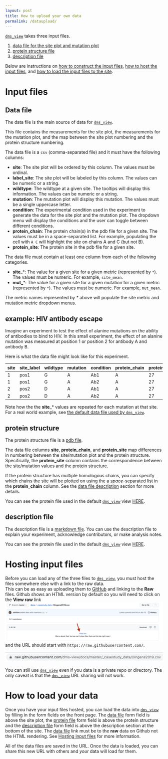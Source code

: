 ```yaml
---
layout: post
title: How to upload your own data
permalink: /dataupload/
---
```


<a href="https://dms-view.github.io" target="_blank">`dms_view`</a> takes three input files.
1. [data file for the site plot and mutation plot](#data-file)
2. [protein structure file ](#protein-structure)
3. [description file](#description-file)

Below are instructions on [how to construct the input files](#input-files), [how to host the input files](#hosting-input-files), and [how to load the input files to the site](#how-to-load-your-data).

# Input files

## Data file

The data file is the main source of data for <a href="https://dms-view.github.io" target="_blank">`dms_view`</a>.

This file contains the measurements for the site plot, the measurements for the mutation plot, and the map between the site plot numbering and the protein structure numbering.

The data file is a `csv` (comma-separated file) and it must have the following columns:
* **site**: The site plot will be ordered by this column. The values must be ordinal.
* **label_site**: The site plot will be labeled by this column. The values can be numeric or a string.
* **wildtype**: The wildtype at a given site. The tooltips will display this information. The values can be numeric or a string.
* **mutation**: The mutation plot will display this mutation. The values must be a single uppercase letter.
* **condition**: The experimental condition used in the experiment to generate the data for the site plot and the mutation plot. The dropdown menu will display the conditions and the user can toggle between different conditions.
* **protein_chain**: The protein chain(s) in the pdb file for a given site. The values must be in a space-separated list. For example, populating the cell with `A C` will highlight the site on chains A and C (but not B).
* **protein_site**: The protein site in the pdb file for a given site.

The data file must contain at least one column from each of the following categories.

* **site_***: The value for a given site for a given metric (represented by `*`). The values must be numeric. For example, `site_mean`.
* **mut_***: The value for a given site for a given mutation for a given metric (represented by `*`). The values must be numeric. For example, `mut_mean`.

The metric names represented by _*_ above will populate the site metric and mutation metric dropdown menus.

## example: HIV antibody escape

Imagine an experiment to test the effect of alanine mutations on the ability of antibodies to bind to HIV.
In this small experiment, the effect of an alanine mutation was measured at position 1 or position 2 for antibody A and antibody B.

Here is what the data file might look like for this experiment.

site|site_label|wildtype|mutation|condition|protein_chain|protein_site|mut_max|mut_mean|site_median|
---|---|---|---|---|---|---|---|---|---|
1|pos1|G|A|Ab1|A|27|5|3.5|7
1|pos1|G|A|Ab2|A|27|0|0|7
2|pos2|D|A|Ab1|A|27|0|0|45
2|pos2|D|A|Ab2|A|27|100|50|45

Note how the the **site_*** values are repeated for each mutation at that site.
For a real world example, see [the default data file used by `dms_view`](https://raw.githubusercontent.com/dms-view/dms-view.github.io/master/data/IAV/flu_dms-view.csv).

## protein structure

The protein structure file is a [pdb file](https://en.wikipedia.org/wiki/Protein_Data_Bank_(file_format)).

The data file columns **site**, **protein_chain**, and **protein_site** map differences in numbering between the site/mutation plot and the protein structure.
Specifically, the **protein_site** column contains the correspondence between the site/mutation values and the protein structure.

If the protein structure has multiple homologous chains, you can specify which chains the site will be plotted on using the a *space*-separated list in the **protein_chain** column.
See the [data file description](#data-file) section for more details.

You can see the protein file used in the default <a href="https://dms-view.github.io" target="_blank">`dms_view`</a> view [HERE](https://raw.githubusercontent.com/dms-view/dms-view.github.io/master/4O5N_trimer.pdb).

## description file

The description file is a [markdown file](https://github.com/adam-p/markdown-here/wiki/Markdown-Cheatsheet).
You can use the description file to explain your experiment, acknowledge contributors, or make analysis notes.

You can see the protein file used in the default <a href="https://dms-view.github.io" target="_blank">`dms_view`</a> view [HERE](https://github.com/dms-view/dms-view.github.io/blob/master/lee2019mapping.md).

# Hosting input files

Before you can load any of the three files to <a href="https://dms-view.github.io" target="_blank">`dms_view`</a>, you must host the files somewhere else with a link to the raw data.  
This can be as easy as uploading them to [GitHub](https://github.com/) and linking to the **Raw** files.
Github shows an HTML version by default so you will need to click on the **View raw** link  
![view raw](/images/view_raw.png)  
and the URL should start with `https://raw.githubusercontent.com/`.  

![raw url](/images/raw_url.png)  


You can still use <a href="https://dms-view.github.io" target="_blank">`dms_view`</a> even if you data is a private repo or directory.
The only caveat is that the <a href="https://dms-view.github.io" target="_blank">`dms_view`</a> URL sharing will not work.

# How to load your data

Once you have your input files hosted, you can load the data into <a href="https://dms-view.github.io" target="_blank">`dms_view`</a> by filling in the form fields on the front page.
The [data file](#data-file) form field is above the site plot, the [protein file](#protein-structure) form field is above the protein structure and the [description file](#description-file) form field is above the description section at the bottom of the site.
The [data file](#data-file) link must be to the **raw** data on Github not the HTML rendering.
See [Hosting input files](#hosting-input-files) for more information.

All of the data files are saved in the URL.
Once the data is loaded, you can share this new URL with others and _your_ data will load for them.
